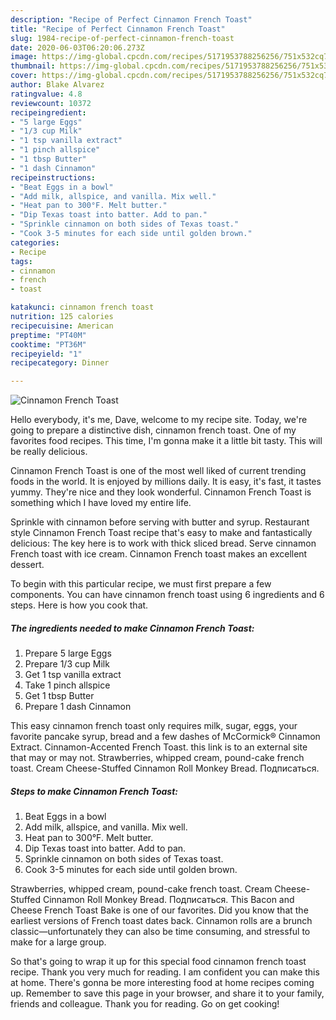 ```yaml
---
description: "Recipe of Perfect Cinnamon French Toast"
title: "Recipe of Perfect Cinnamon French Toast"
slug: 1984-recipe-of-perfect-cinnamon-french-toast
date: 2020-06-03T06:20:06.273Z
image: https://img-global.cpcdn.com/recipes/5171953788256256/751x532cq70/cinnamon-french-toast-recipe-main-photo.jpg
thumbnail: https://img-global.cpcdn.com/recipes/5171953788256256/751x532cq70/cinnamon-french-toast-recipe-main-photo.jpg
cover: https://img-global.cpcdn.com/recipes/5171953788256256/751x532cq70/cinnamon-french-toast-recipe-main-photo.jpg
author: Blake Alvarez
ratingvalue: 4.8
reviewcount: 10372
recipeingredient:
- "5 large Eggs"
- "1/3 cup Milk"
- "1 tsp vanilla extract"
- "1 pinch allspice"
- "1 tbsp Butter"
- "1 dash Cinnamon"
recipeinstructions:
- "Beat Eggs in a bowl"
- "Add milk, allspice, and vanilla. Mix well."
- "Heat pan to 300°F. Melt butter."
- "Dip Texas toast into batter. Add to pan."
- "Sprinkle cinnamon on both sides of Texas toast."
- "Cook 3-5 minutes for each side until golden brown."
categories:
- Recipe
tags:
- cinnamon
- french
- toast

katakunci: cinnamon french toast 
nutrition: 125 calories
recipecuisine: American
preptime: "PT40M"
cooktime: "PT36M"
recipeyield: "1"
recipecategory: Dinner

---
```



![Cinnamon French Toast](https://img-global.cpcdn.com/recipes/5171953788256256/751x532cq70/cinnamon-french-toast-recipe-main-photo.jpg)

Hello everybody, it's me, Dave, welcome to my recipe site. Today, we're going to prepare a distinctive dish, cinnamon french toast. One of my favorites food recipes. This time, I'm gonna make it a little bit tasty. This will be really delicious.

Cinnamon French Toast is one of the most well liked of current trending foods in the world. It is enjoyed by millions daily. It is easy, it's fast, it tastes yummy. They're nice and they look wonderful. Cinnamon French Toast is something which I have loved my entire life.

Sprinkle with cinnamon before serving with butter and syrup. Restaurant style Cinnamon French Toast recipe that&#39;s easy to make and fantastically delicious: The key here is to work with thick sliced bread. Serve cinnamon French toast with ice cream. Cinnamon French toast makes an excellent dessert.


To begin with this particular recipe, we must first prepare a few components. You can have cinnamon french toast using 6 ingredients and 6 steps. Here is how you cook that.

<!--inarticleads1-->

##### The ingredients needed to make Cinnamon French Toast:

1. Prepare 5 large Eggs
1. Prepare 1/3 cup Milk
1. Get 1 tsp vanilla extract
1. Take 1 pinch allspice
1. Get 1 tbsp Butter
1. Prepare 1 dash Cinnamon


This easy cinnamon french toast only requires milk, sugar, eggs, your favorite pancake syrup, bread and a few dashes of McCormick® Cinnamon Extract. Cinnamon-Accented French Toast. this link is to an external site that may or may not. Strawberries, whipped cream, pound-cake french toast. Cream Cheese-Stuffed Cinnamon Roll Monkey Bread. Подписаться. 

<!--inarticleads2-->

##### Steps to make Cinnamon French Toast:

1. Beat Eggs in a bowl
1. Add milk, allspice, and vanilla. Mix well.
1. Heat pan to 300°F. Melt butter.
1. Dip Texas toast into batter. Add to pan.
1. Sprinkle cinnamon on both sides of Texas toast.
1. Cook 3-5 minutes for each side until golden brown.


Strawberries, whipped cream, pound-cake french toast. Cream Cheese-Stuffed Cinnamon Roll Monkey Bread. Подписаться. This Bacon and Cheese French Toast Bake is one of our favorites. Did you know that the earliest versions of French toast dates back. Cinnamon rolls are a brunch classic—unfortunately they can also be time consuming, and stressful to make for a large group. 

So that's going to wrap it up for this special food cinnamon french toast recipe. Thank you very much for reading. I am confident you can make this at home. There's gonna be more interesting food at home recipes coming up. Remember to save this page in your browser, and share it to your family, friends and colleague. Thank you for reading. Go on get cooking!
